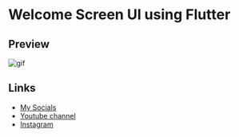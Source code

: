 # Welcome Screen UI using Flutter
## Preview
![gif](https://user-images.githubusercontent.com/91388754/171640536-1c2323dc-fa74-4be9-9988-fa1dc68a2aed.gif)
## Links
* [My Socials](https://znap.link/CodeWithFlexz)
* [Youtube channel](https://www.youtube.com/channel/UCLVrYXt3SL9rT-IcDmgU9Wg)
* [Instagram](https://instagram.com/codewithflexz)
